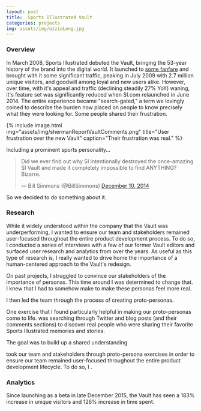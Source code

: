 ```yaml
---
layout: post
title:  Sports Illustrated Vault
categories: projects
img: assets/img/ozzieLong.jpg
---
```


### Overview
In March 2008, Sports Illustrated debuted the Vault, bringing the 53-year history of the brand into the digital world. It launched to [some fanfare](http://www.nytimes.com/2008/03/17/business/media/17mags.html?_r=0) and brought with it some significant traffic, peaking in July 2009 with 2.7 million unique visitors, and goodwill among loyal and new users alike. However, over time, with it's appeal and traffic (declining steadily 27% YoY) waning, it's feature set was significantly reduced when SI.com relaunched in June 2014. The entire experience became "search-gated," a term we lovingly coined to describe the burden now placed on people to know precisely what they were looking for. Some people shared their frustration.

{% include image.html img="assets/img/shermanReportVaultComments.png" title="User frustration over the new Vault" caption="Their frustration was real." %}

Including a prominent sports personality…
<blockquote class="twitter-tweet" data-lang="en"><p lang="en" dir="ltr">Did we ever find out why SI intentionally destroyed the once-amazing SI Vault and made it completely impossible to find ANYTHING? Bizarre.</p>&mdash; Bill Simmons (@BillSimmons) <a href="https://twitter.com/BillSimmons/status/542703982188044288">December 10, 2014</a></blockquote>
<script async src="//platform.twitter.com/widgets.js" charset="utf-8"></script>

So we decided to do something about it.

### Research
While it widely understood within the company that the Vault was underperforming, I wanted to ensure our team and stakeholders remained user-focused throughout the entire product development process. To do so, I conducted a series of interviews with a few of our former Vault editors and surfaced user research and analytics from over the years. As useful as this type of research is, I really wanted to drive home the importance of a human-centered approach to the Vault's redesign.

On past projects, I struggled to convince our stakeholders of the importance of personas. This time around I was determined to change that. I knew that I had to somehow make to make these personas feel more real.

I then led the team through the process of creating proto-personas.



  One exercise that I found particularly helpful in making our proto-personas come to life.  was searching through Twitter and blog posts (and their comments sections) to discover real people who were sharing their favorite Sports Illustrated memories and stories.

 The goal was to build up a shared understanding

took our team and stakeholders through proto-persona exercises in order to ensure our team remained user-focused throughout the entire product development lifecycle. To do so, I .


### Analytics
Since launching as a beta in late December 2015, the Vault has seen a 183% increase in unique visitors and 126% increase in time spent.
